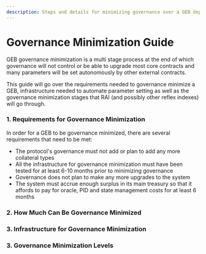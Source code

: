 ```yaml
---
description: Steps and details for minimizing governance over a GEB deployment
---
```


# Governance Minimization Guide

GEB governance minimization is a multi stage process at the end of which governance will not control or be able to upgrade most core contracts and many parameters will be set autonomously by other external contracts.

This guide will go over the requirements needed to governance minimize a GEB, infrastructure needed to automate parameter setting as well as the governance minimization stages that RAI \(and possibly other reflex indexes\) will go through.

###  1. Requirements for Governance Minimization

In order for a GEB to be governance minimized, there are several requirements that need to be met:

* The protocol's governance must not add or plan to add any more collateral types
* All the infrastructure for governance minimization must have been tested for at least 6-10 months prior to minimizing governance
* Governance does not plan to make any more upgrades to the system
* The system must accrue enough surplus in its main treasury so that it affords to pay for oracle, PID and state management costs for at least 6 months

### 2. How Much Can Be Governance Minimized

### 3. Infrastructure for Governance Minimization

### 3. Governance Minimization Levels

